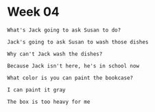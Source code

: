 # Week 04

```
What's Jack going to ask Susan to do?

Jack's going to ask Susan to wash those dishes
```

```
Why can't Jack wash the dishes?

Because Jack isn't here, he's in school now
```

```
What color is you can paint the bookcase?

I can paint it gray
```

```
The box is too heavy for me
```
